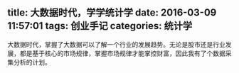 title: 大数据时代，学学统计学
date: 2016-03-09 11:57:01
tags: 创业手记
categories: 统计学
---

大数据时代，掌握了大数据可以了解一个行业的发展趋势。无论是股市还是行业发展，都是基于核心的市场规律，掌握市场规律才能掌控财富，因此我有了个数据采集分析的计划。
